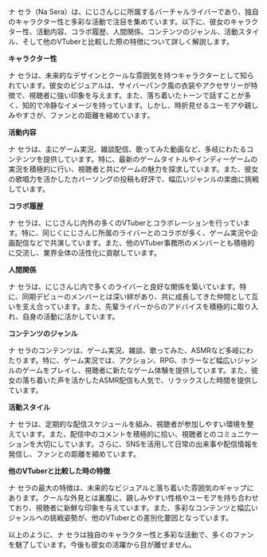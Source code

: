 ナ セラ（Na Sera）は、にじさんじに所属するバーチャルライバーであり、独自のキャラクター性と多彩な活動で注目を集めています。以下に、彼女のキャラクター性、活動内容、コラボ履歴、人間関係、コンテンツのジャンル、活動スタイル、そして他のVTuberと比較した際の特徴について詳しく解説します。

**キャラクター性**

ナ セラは、未来的なデザインとクールな雰囲気を持つキャラクターとして知られています。彼女のビジュアルは、サイバーパンク風の衣装やアクセサリーが特徴で、視聴者に強い印象を与えます。また、落ち着いたトーンで話すことが多く、知的で冷静なイメージを持っています。しかし、時折見せるユーモアや親しみやすさが、ファンとの距離を縮めています。

**活動内容**

ナ セラは、主にゲーム実況、雑談配信、歌ってみた動画など、多岐にわたるコンテンツを提供しています。特に、最新のゲームタイトルやインディーゲームの実況を積極的に行い、視聴者と共にゲームの魅力を探求しています。また、彼女の歌唱力を活かしたカバーソングの投稿も好評で、幅広いジャンルの楽曲に挑戦しています。

**コラボ履歴**

ナ セラは、にじさんじ内外の多くのVTuberとコラボレーションを行っています。特に、同じくにじさんじ所属のライバーとのコラボが多く、ゲーム実況や企画配信などで共演しています。また、他のVTuber事務所のメンバーとも積極的に交流し、業界全体の活性化に貢献しています。

**人間関係**

ナ セラは、にじさんじ内で多くのライバーと良好な関係を築いています。特に、同期デビューのメンバーとは深い絆があり、共に成長してきた仲間として互いを支え合っています。また、先輩ライバーからのアドバイスを積極的に取り入れ、自身の活動に活かしています。

**コンテンツのジャンル**

ナ セラのコンテンツは、ゲーム実況、雑談、歌ってみた、ASMRなど多岐にわたります。特に、ゲーム実況では、アクション、RPG、ホラーなど幅広いジャンルのゲームをプレイし、視聴者に新たなゲーム体験を提供しています。また、彼女の落ち着いた声を活かしたASMR配信も人気で、リラックスした時間を提供しています。

**活動スタイル**

ナ セラは、定期的な配信スケジュールを組み、視聴者が参加しやすい環境を整えています。また、配信中のコメントを積極的に拾い、視聴者とのコミュニケーションを大切にしています。さらに、SNSを活用して日常の出来事や配信情報を発信し、ファンとの距離を縮めています。

**他のVTuberと比較した時の特徴**

ナ セラの最大の特徴は、未来的なビジュアルと落ち着いた雰囲気のギャップにあります。クールな外見とは裏腹に、親しみやすい性格やユーモアを持ち合わせており、視聴者に新鮮な印象を与えています。また、多彩なコンテンツと幅広いジャンルへの挑戦姿勢が、他のVTuberとの差別化要因となっています。

以上のように、ナ セラは独自のキャラクター性と多彩な活動で、多くのファンを魅了しています。今後も彼女の活躍から目が離せません。 